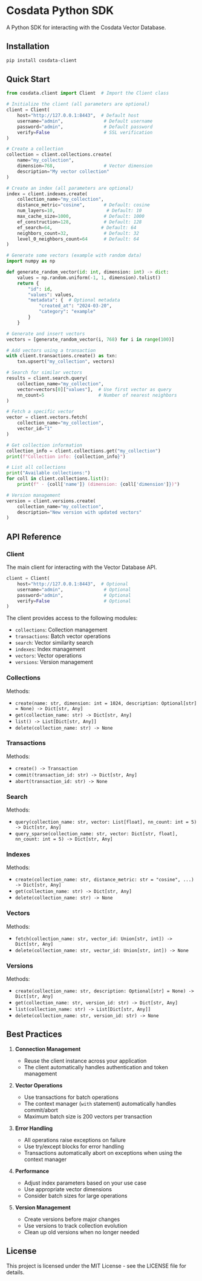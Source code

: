 # Cosdata Python SDK

A Python SDK for interacting with the Cosdata Vector Database.

## Installation

```bash
pip install cosdata-client
```

## Quick Start

```python
from cosdata.client import Client  # Import the Client class

# Initialize the client (all parameters are optional)
client = Client(
    host="http://127.0.0.1:8443",  # Default host
    username="admin",               # Default username
    password="admin",               # Default password
    verify=False                    # SSL verification
)

# Create a collection
collection = client.collections.create(
    name="my_collection",
    dimension=768,                  # Vector dimension
    description="My vector collection"
)

# Create an index (all parameters are optional)
index = client.indexes.create(
    collection_name="my_collection",
    distance_metric="cosine",       # Default: cosine
    num_layers=10,                   # Default: 10
    max_cache_size=1000,            # Default: 1000
    ef_construction=128,            # Default: 128
    ef_search=64,                  # Default: 64
    neighbors_count=32,             # Default: 32
    level_0_neighbors_count=64      # Default: 64
)

# Generate some vectors (example with random data)
import numpy as np

def generate_random_vector(id: int, dimension: int) -> dict:
    values = np.random.uniform(-1, 1, dimension).tolist()
    return {
        "id": id,
        "values": values,
        "metadata": {  # Optional metadata
            "created_at": "2024-03-20",
            "category": "example"
        }
    }

# Generate and insert vectors
vectors = [generate_random_vector(i, 768) for i in range(100)]

# Add vectors using a transaction
with client.transactions.create() as txn:
    txn.upsert("my_collection", vectors)

# Search for similar vectors
results = client.search.query(
    collection_name="my_collection",
    vector=vectors[0]["values"],  # Use first vector as query
    nn_count=5                    # Number of nearest neighbors
)

# Fetch a specific vector
vector = client.vectors.fetch(
    collection_name="my_collection",
    vector_id="1"
)

# Get collection information
collection_info = client.collections.get("my_collection")
print(f"Collection info: {collection_info}")

# List all collections
print("Available collections:")
for coll in client.collections.list():
    print(f" - {coll['name']} (dimension: {coll['dimension']})")

# Version management
version = client.versions.create(
    collection_name="my_collection",
    description="New version with updated vectors"
)
```

## API Reference

### Client

The main client for interacting with the Vector Database API.

```python
client = Client(
    host="http://127.0.0.1:8443",  # Optional
    username="admin",               # Optional
    password="admin",               # Optional
    verify=False                    # Optional
)
```

The client provides access to the following modules:
- `collections`: Collection management
- `transactions`: Batch vector operations
- `search`: Vector similarity search
- `indexes`: Index management
- `vectors`: Vector operations
- `versions`: Version management

### Collections

Methods:
- `create(name: str, dimension: int = 1024, description: Optional[str] = None) -> Dict[str, Any]`
- `get(collection_name: str) -> Dict[str, Any]`
- `list() -> List[Dict[str, Any]]`
- `delete(collection_name: str) -> None`

### Transactions

Methods:
- `create() -> Transaction`
- `commit(transaction_id: str) -> Dict[str, Any]`
- `abort(transaction_id: str) -> None`

### Search

Methods:
- `query(collection_name: str, vector: List[float], nn_count: int = 5) -> Dict[str, Any]`
- `query_sparse(collection_name: str, vector: Dict[str, float], nn_count: int = 5) -> Dict[str, Any]`

### Indexes

Methods:
- `create(collection_name: str, distance_metric: str = "cosine", ...) -> Dict[str, Any]`
- `get(collection_name: str) -> Dict[str, Any]`
- `delete(collection_name: str) -> None`

### Vectors

Methods:
- `fetch(collection_name: str, vector_id: Union[str, int]) -> Dict[str, Any]`
- `delete(collection_name: str, vector_id: Union[str, int]) -> None`

### Versions

Methods:
- `create(collection_name: str, description: Optional[str] = None) -> Dict[str, Any]`
- `get(collection_name: str, version_id: str) -> Dict[str, Any]`
- `list(collection_name: str) -> List[Dict[str, Any]]`
- `delete(collection_name: str, version_id: str) -> None`

## Best Practices

1. **Connection Management**
   - Reuse the client instance across your application
   - The client automatically handles authentication and token management

2. **Vector Operations**
   - Use transactions for batch operations
   - The context manager (`with` statement) automatically handles commit/abort
   - Maximum batch size is 200 vectors per transaction

3. **Error Handling**
   - All operations raise exceptions on failure
   - Use try/except blocks for error handling
   - Transactions automatically abort on exceptions when using the context manager

4. **Performance**
   - Adjust index parameters based on your use case
   - Use appropriate vector dimensions
   - Consider batch sizes for large operations

5. **Version Management**
   - Create versions before major changes
   - Use versions to track collection evolution
   - Clean up old versions when no longer needed

## License

This project is licensed under the MIT License - see the LICENSE file for details.
